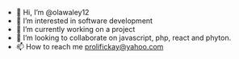 - 👋 Hi, I’m @olawaley12
- 👀 I’m interested in software development
- 🌱 I’m currently working on a project 
- 💞️ I’m looking to collaborate on javascript, php, react and phyton.
- 📫 How to reach me prolifickay@yahoo.com

<!---
olawaley12/olawaley12 is a ✨ special ✨ repository because its `README.md` (this file) appears on your GitHub profile.
You can click the Preview link to take a look at your changes.
--->
